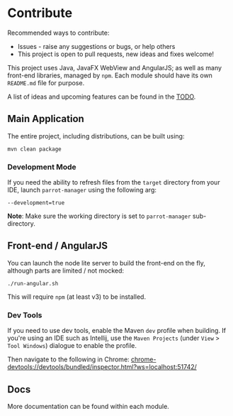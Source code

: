 # Contribute

Recommended ways to contribute:
- Issues - raise any suggestions or bugs, or help others
- This project is open to pull requests, new ideas and fixes welcome!

This project uses Java, JavaFX WebView and AngularJS; as well as many front-end libraries, managed by `npm`. Each
module should have its own `README.md` file for purpose.

A list of ideas and upcoming features can be found in the [TODO](todo.md).

## Main Application
The entire project, including distributions, can be built using:

````
mvn clean package
````

### Development Mode
If you need the ability to refresh files from the `target` directory from your IDE, launch `parrot-manager` using the
following arg:

````
--development=true
````

**Note**: Make sure the working directory is set to `parrot-manager` sub-directory.


## Front-end / AngularJS
You can launch the node lite server to build the front-end on the fly, although parts are limited / not mocked:

````
./run-angular.sh
````

This will require `npm` (at least v3) to be installed.

### Dev Tools
If you need to use dev tools, enable the Maven `dev` profile when building. If you're using an IDE such as Intellij,
use the `Maven Projects` (under `View` > `Tool Windows`) dialogue to enable the profile.

Then navigate to the following in Chrome:
<chrome-devtools://devtools/bundled/inspector.html?ws=localhost:51742/>


## Docs
More documentation can be found within each module.
